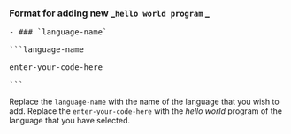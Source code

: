 ### Format for adding new _`hello world program` _
<pre>
- ### `language-name`

```language-name

enter-your-code-here

```
</pre>

Replace the `language-name` with the name of the language that you wish to add.
Replace the `enter-your-code-here` with the _hello world_ program of the language that you have selected.
